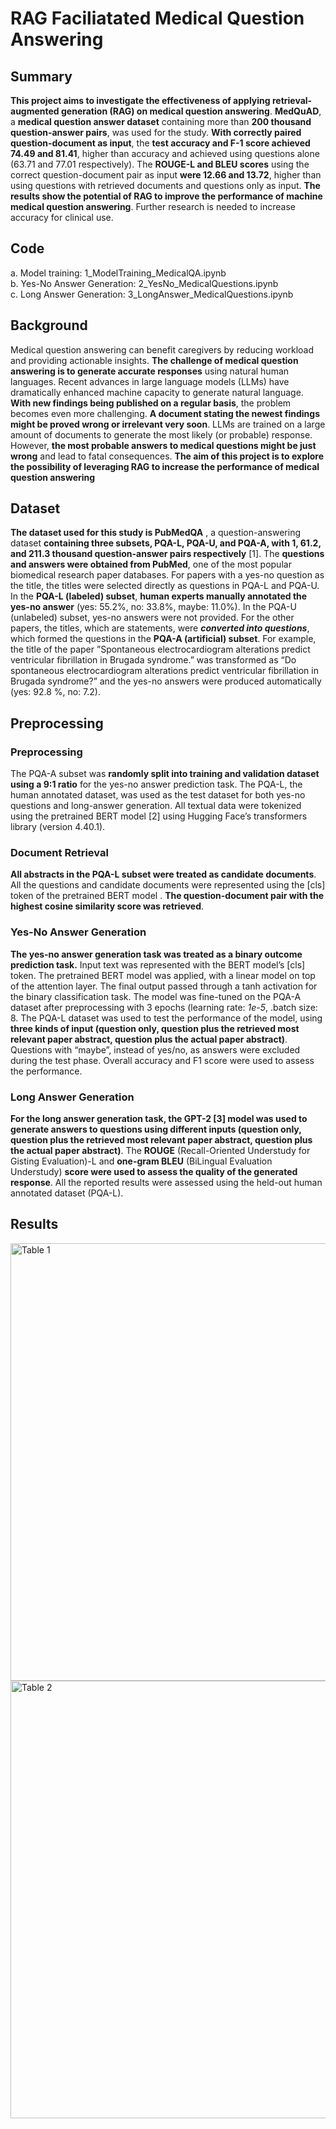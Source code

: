 # RAG Faciliatated Medical Question Answering

## Summary

**This project aims to investigate the effectiveness of applying retrieval-augmented generation (RAG) on medical question answering**. **MedQuAD**, a **medical question answer dataset** containing more than **200 thousand question-answer pairs**, was used for the study. **With correctly paired question-document as input**, the **test accuracy and F-1 score achieved 74.49 and 81.41**, higher than accuracy and achieved using questions alone (63.71 and 77.01 respectively).  The **ROUGE-L and BLEU scores** using the correct question-document pair as input **were 12.66 and 13.72**, higher than using questions with retrieved documents and questions only as input. **The results show the potential of RAG to improve the performance of machine medical question answering**. Further research is needed to increase accuracy for clinical use.

## Code 

a. Model training: 1_ModelTraining_MedicalQA.ipynb </br>
b. Yes-No Answer Generation: 2_YesNo_MedicalQuestions.ipynb </br>
c. Long Answer Generation: 3_LongAnswer_MedicalQuestions.ipynb </br>

## Background

Medical question answering can benefit caregivers by reducing workload and providing actionable insights. **The challenge of medical question answering is to generate accurate responses** using natural human languages. Recent advances in large language models (LLMs) have dramatically enhanced machine capacity to generate natural language. **With new findings being published on a regular basis**, the problem becomes even more challenging. **A document stating the newest findings might be proved wrong or irrelevant very soon**. LLMs are trained on a large amount of documents to generate the most likely (or probable) response. However, **the most probable answers to medical questions might be just wrong** and lead to fatal consequences. **The aim of this project is to explore the possibility of leveraging RAG to increase the performance of medical question answering**

 ## Dataset
**The dataset used for this study is PubMedQA** , a question-answering dataset **containing three subsets, PQA-L, PQA-U, and PQA-A, with 1, 61.2, and 211.3 thousand question-answer pairs respectively** [1]. The **questions and answers were obtained from PubMed**, one of the most popular biomedical research paper databases. For papers with a yes-no question as the title, the titles were selected directly as questions in PQA-L and PQA-U. In the **PQA-L (labeled) subset**, **human experts manually annotated the yes-no answer** (yes: 55.2%, no: 33.8%, maybe: 11.0%). In the PQA-U (unlabeled) subset, yes-no answers were not provided. For the other papers, the titles, which are statements, were ***converted into questions***, which formed the questions in the **PQA-A (artificial) subset**. For example, the title of the paper ”Spontaneous electrocardiogram alterations predict ventricular fibrillation in Brugada syndrome.” was transformed as “Do spontaneous electrocardiogram alterations predict ventricular fibrillation in Brugada syndrome?” and the yes-no answers were produced automatically (yes: 92.8 %, no: 7.2).


## Preprocessing

### Preprocessing

The PQA-A subset was **randomly split into training and validation dataset using a 9:1 ratio** for the yes-no answer prediction task. The PQA-L, the human annotated dataset, was used as the test dataset for both yes-no questions and long-answer generation. All textual data were tokenized using the pretrained BERT model [2] using Hugging Face’s transformers library (version 4.40.1).

### Document Retrieval

**All abstracts in the PQA-L subset were treated as candidate documents**. All the questions and candidate documents were represented using the [cls] token of the pretrained BERT model . **The question-document pair with the highest cosine similarity score was retrieved**.


### Yes-No Answer Generation

**The yes-no answer generation task was treated as a binary outcome prediction task.** Input text was represented with the BERT model’s [cls] token. The pretrained BERT model was applied, with a linear model on top of the attention layer. The final output passed through a tanh activation for the binary classification task. The model was fine-tuned on the PQA-A dataset after preprocessing with 3 epochs (learning rate: *1e-5*, .batch size: 8. The PQA-L dataset was used to test the performance of the model, using **three kinds of input (question only, question plus the retrieved most relevant paper abstract, question plus the actual paper abstract)**. Questions with “maybe”, instead of yes/no, as answers were excluded during the test phase. Overall accuracy and F1 score were used to assess the performance.

### Long Answer Generation

**For the long answer generation task, the GPT-2 [3] model was used to generate answers to questions using different inputs (question only, question plus the retrieved most relevant paper abstract, question plus the actual paper abstract)**. The **ROUGE** (Recall-Oriented Understudy for Gisting Evaluation)-L and **one-gram BLEU** (BiLingual Evaluation Understudy) **score were used to assess the quality of the generated response**. All the reported results were assessed using the held-out human annotated dataset (PQA-L).

## Results

<img width="700" alt="Table 1" src="https://github.com/halfmoonliu/RAGMedcalQA/assets/46064664/5b17aab9-c579-4e47-b32c-403f230dbd27">
<img width="700" alt="Table 2" src="https://github.com/halfmoonliu/RAGMedcalQA/assets/46064664/e0dccfb0-5e7d-4405-8297-065d5eb21011">


